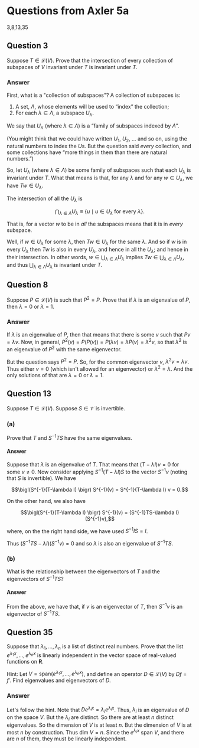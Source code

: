 # Questions from Axler 5a

3,8,13,35

## Question 3

Suppose $T \in \mathcal{L}(V)$. Prove that the intersection of every
collection of subspaces of $V$ invariant under $T$ is invariant
under $T$.

### Answer

First, what is a "collection of subspaces"? A collection of subspaces
is:
  1. A set, $\Lambda$, whose elements will be used to “index” the collection;
  2. For each $\lambda\in\Lambda$, a subspace $U_\lambda$.

We say that $U_\lambda$ (where $\lambda\in \Lambda$) is a “family of
subspaces indexed by $\Lambda$”.

(You might think that we could have written $U_1$, $U_2$, ... and so
on, using the natural numbers to index the $`U`$s. But the question
said _every_ collection, and some collections have “more things in
them than there are natural numbers.”)

So, let $U_\lambda$ (where $\lambda\in\Lambda$) be some family of
subspaces such that each $U_\lambda$ is invariant under $T$. What that
means is that, for any $\lambda$ and for any $w\in U_\lambda$, we have
$Tw\in U_\lambda$.

The intersection of all the $U_\lambda$ is
```math
\bigcap_{\lambda\in\Lambda} U_\lambda \equiv \{ u \mid u\in U_\lambda 
\text{ for every }\lambda\}.
```

That is, for a vector $w$ to be in _all_ the subspaces means that it
is in _every_ subspace. 

Well, if $w\in U_\lambda$ for some $\lambda$, then $Tw\in U_\lambda$
for the same $\lambda$. And so if $w$ is in every $U_\lambda$ then
$Tw$ is also in every $U_\lambda$, and hence in all the $U_\lambda$;
and hence in their intersection. In other words, $w\in
\bigcup_{\lambda\in\Lambda} U_\lambda$ implies $Tw\in
\bigcup_{\lambda\in\Lambda} U_\lambda$, and thus
$\bigcup_{\lambda\in\Lambda} U_\lambda$ is invariant under $T$.


## Question 8

Suppose $P\in\mathcal{L}(V)$ is such that $P^2=P$. Prove that if
$\lambda$ is an eigenvalue of $P$, then $\lambda = 0$ or $\lambda =
1$.

### Answer

If $\lambda$ is an eigenvalue of $P$, then that means that there is
some $v$ such that $Pv=\lambda v$. Now, in general, $P^2(v) =
P(P(v))= P(\lambda v) = \lambda P(v) = \lambda^2 v$, so that
$\lambda^2$ is an eigenvalue of $P^2$ with the same eigenvector. 

But the question says $P^2 = P$. So, for the common eigenvector $v$,
$\lambda^2 v = \lambda v$. Thus either $v=0$ (which isn't allowed for
an eigenvector) or $\lambda^2=\lambda$. And the only solutions of that
are $\lambda=0$ or $\lambda=1$. 


## Question 13

Suppose $T\in \mathcal{L}(V)$. Suppose $S\in\mathcal{V}$ is invertible.

### (a) 

Prove that $T$ and $S^{-1}TS$ have the same eigenvalues.

#### Answer

Suppose that $\lambda$ is an eigenvalue of $T$. That means that
$(T-\lambda I)v=0$ for some $v\neq 0$. Now consider applying
$S^{-1}(T-\lambda I)S$ to the vector $S^{-1}v$ (noting that $S$ is
invertible). We have
```math
\bigl(S^{-1}(T-\lambda I) \bigr) S^{-1)(v) = S^{-1}(T-\lambda I) v = 0.
```
On the other hand, we also have 
```math
\bigl(S^{-1}(T-\lambda I) \bigr) S^{-1)(v) = (S^{-1}TS-\lambda I) (S^{-1}v),
```
where, on the the right hand side, we have used $S^{-1}IS = I$. 

Thus $(S^{-1}TS-\lambda I) (S^{-1}v) = 0$ and so $\lambda$ is also an
eigenvalue of $S^{-1}TS$.


### (b)

What is the relationship between the eigenvectors of $T$ and the
eigenvectors of $S^{-1}TS$?

#### Answer

From the above, we have that, if $v$ is an eigenvector of $T$, then
$S^{-1}v$ is an eigenvector of $S^{-1}TS$. 


## Question 35

Suppose that $\lambda_1, \dotsc, \lambda_n$ is a list of distinct real
numbers. Prove that the list $e^{\lambda_1 x}, \dotsc, e^{\lambda_n
x}$ is linearly independent in the vector space of real-valued
functions on $\mathbf{R}$. 

Hint: Let $V=\text{span}(e^{\lambda_1 x}, \dotsc, e^{\lambda_n x})$,
and define an operator $D\in\mathcal{L}(V)$ by $Df=f'$. Find
eigenvalues and eigenvectors of $D$. 

### Answer

Let's follow the hint. Note that $D e^{\lambda_i x} = \lambda_i
e^{\lambda_i x}$. Thus, $\lambda_i$ is an eigenvalue of $D$ on the
space $V$. But the $\lambda_i$ are distinct. So there are at least $n$
distinct eigenvalues. So the dimension of $V$ is at least $n$. But the
dimension of $V$ is at most $n$ by construction. Thus $\text{dim
}V=n$. Since the $e^{\lambda_i x}$ span $V$, and there are $n$ of
them, they must be linearly independent. 

